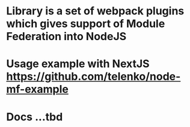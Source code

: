 # Library is a set of webpack plugins which gives support of Module Federation into NodeJS

# Usage example with NextJS https://github.com/telenko/node-mf-example

# Docs ...tbd